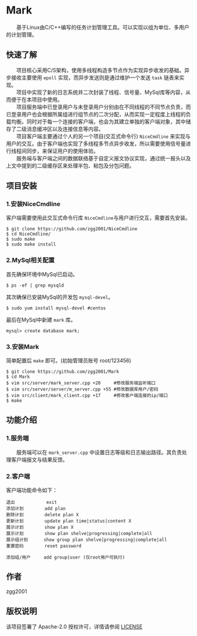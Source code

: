 # Mark
&emsp;&emsp;基于Linux由C/C++编写的任务计划管理工具。可以实现以组为单位、多用户的计划管理。</br>

## 快速了解
&emsp;&emsp;项目核心采用C/S架构，使用多线程构造多节点作为实现异步收发的基础。异步接收主要使用 `epoll` 实现，而异步发送则是通过维护一个发送 `task` 链表来实现。</br>
&emsp;&emsp;项目中实现了新的日志系统并二次封装了线程、信号量、MySql库等内容，从而便于在本项目中使用。</br>
&emsp;&emsp;项目服务端中已登录用户与未登录用户分别由在不同线程的不同节点负责，而已登录用户也会根据所属组进行组节点的二次分配，从而实现一定程度上线程的负载均衡。同时对于每一个连接的客户端，也会为其建立单独的客户端对象，其中储存了二级消息缓冲区以及连接信息等内容。</br>
&emsp;&emsp;项目客户端主要通过个人的另一个项目(交互式命令行) `NiceCmdline` 来实现与用户的交互。由于客户端也实现了多线程多节点异步收发，所以需要使用信号量进行线程间同步，来保证用户的使用体验。</br>
&emsp;&emsp;服务端与客户端之间的数据联络基于自定义报文协议实现，通过统一报头以及上文中提到的二级缓存区来处理半包、粘包及分包问题。

## 项目安装
### 1.安装NiceCmdline
客户端需要使用此交互式命令行库 `NiceCmdline`与用户进行交互，需要首先安装。
```shell
$ git clone https://github.com/zgg2001/NiceCmdline
$ cd NiceCmdline/
$ sudo make
$ sudo make install
```
### 2.MySql相关配置
首先确保环境中MySql已启动。
```shell
$ ps -ef | grep mysqld
```
其次确保已安装MySql的开发包 `mysql-devel`。
```shell
$ sudo yum install mysql-devel #centos
```
最后在MySql中新建 `mark` 库。
```shell
mysql> create database mark;
```
### 3.安装Mark
简单配置后 `make` 即可。(初始管理员账号 root/123456)
```shell
$ git clone https://github.com/zgg2001/Mark
$ cd Mark
$ vim src/server/mark_server.cpp +20     #修改服务端监听端口
$ vim src/server/server/m_server.cpp +55 #修改数据库用户/密码
$ vim src/client/mark_client.cpp +17     #修改客户端连接的ip/端口
$ make
```

## 功能介绍
### 1.服务端
&emsp;&emsp;服务端可以在 `mark_server.cpp` 中设置日志等级和日志输出路径。其负责处理客户端报文与结果反馈。

### 2.客户端
客户端功能命令如下：
```shell
退出            exit
添加计划        add plan
删除计划        delete plan X
更新计划        update plan time|status|content X
展示计划        show plan X
展示计划        show plan shelve|progressing|complete|all
展示组计划      show group plan shelve|progressing|complete|all
重置密码        reset password

添加组/用户     add group|user (仅root用户可执行)
```

## 作者
zgg2001

## 版权说明
该项目签署了 Apache-2.0 授权许可，详情请参阅 [LICENSE](https://github.com/zgg2001/Mark/blob/main/LICENSE)

